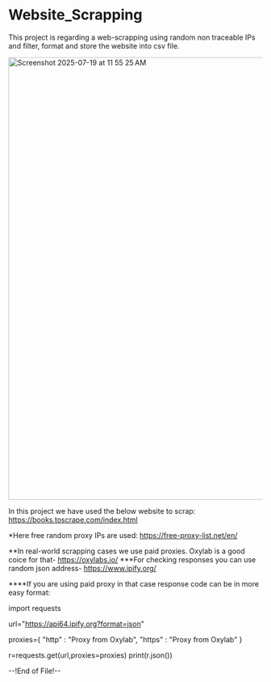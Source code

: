 # Website_Scrapping
This project is regarding a web-scrapping using random non traceable IPs and filter, format and store the website into csv file.

<img width="1438" height="875" alt="Screenshot 2025-07-19 at 11 55 25 AM" src="https://github.com/user-attachments/assets/da792b6e-1600-4210-a003-6cf46675b84a" />

In this project we have used the below website to scrap:
https://books.toscrape.com/index.html

*Here free random proxy IPs are used:
https://free-proxy-list.net/en/

**In real-world scrapping cases we use paid proxies. Oxylab is a good coice for that- https://oxylabs.io/
***For checking responses you can use random json address- https://www.ipify.org/

****If you are using paid proxy in that case response code can be in more easy format:


import requests

url="https://api64.ipify.org?format=json"

proxies={
        "http" : "Proxy from Oxylab",
        "https" : "Proxy from Oxylab"
    }

r=requests.get(url,proxies=proxies)
print(r.json())


--!End of File!--
